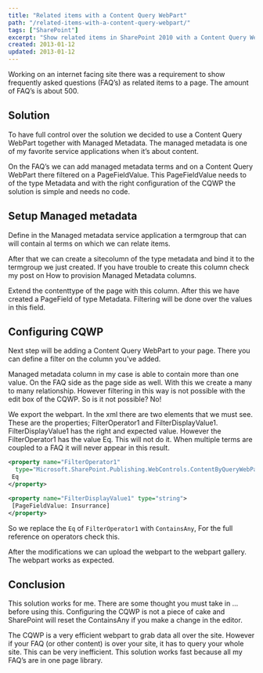 ```yaml
---
title: "Related items with a Content Query WebPart"
path: "/related-items-with-a-content-query-webpart/"
tags: ["SharePoint"]
excerpt: "Show related items in SharePoint 2010 with a Content Query WebPart based on Managed Metadata Service. See this post to see how setup this configuration."
created: 2013-01-12
updated: 2013-01-12
---
```


Working on an internet facing site there was a requirement to show frequently asked questions (FAQ’s) as related items to a page. The amount of FAQ’s is about 500.

## Solution

To have full control over the solution we decided to use a Content Query WebPart together with Managed Metadata. The managed metadata is one of my favorite service applications when it’s about content.

On the FAQ’s we can add managed metadata terms and on a Content Query WebPart there filtered on a PageFieldValue. This PageFieldValue needs to of the type Metadata and with the right configuration of the CQWP the solution is simple and needs no code.

## Setup Managed metadata

Define in the Managed metadata service application a termgroup that can will contain al terms on which we can relate items.

After that we can create a sitecolumn of the type metadata and bind it to the termgroup we just created. If you have trouble to create this column check my post on How to provision Managed Metadata columns.

Extend the contenttype of the page with this column. After this we have created a PageField of type Metadata. Filtering will be done over the values in this field.

## Configuring CQWP

Next step will be adding a Content Query WebPart to your page. There you can define a filter on the column you’ve added.

Managed metadata column in my case is able to contain more than one value. On the FAQ side as the page side as well. With this we create a many to many relationship. However filtering in this way is not possible with the edit box of the CQWP. So is it not possible? No!

We export the webpart. In the xml there are two elements that we must see. These are the properties; FilterOperator1 and FilterDisplayValue1. FilterDisplayValue1 has the right and expected value. However the FilterOperator1 has the value Eq. This will not do it. When multiple terms are coupled to a FAQ it will never appear in this result.

```xml
<property name="FilterOperator1"
  type="Microsoft.SharePoint.Publishing.WebControls.ContentByQueryWebPart+FilterFieldQueryOperator, Microsoft.SharePoint.Publishing, Version=14.0.0.0, Culture=neutral, PublicKeyToken=71e9bce111e9429c">
 Eq
</property>

<property name="FilterDisplayValue1" type="string">
 [PageFieldValue: Insurrance]
</property>
```

So we replace the `Eq` of `FilterOperator1` with `ContainsAny`, For the full reference on operators check this.

After the modifications we can upload the webpart to the webpart gallery. The webpart works as expected.

## Conclusion

This solution works for me. There are some thought you must take in … before using this. Configuring the CQWP is not a piece of cake and SharePoint will reset the ContainsAny if you make a change in the editor.

The CQWP is a very efficient webpart to grab data all over the site. However if your FAQ (or other content) is over your site, it has to query your whole site. This can be very inefficient. This solution works fast because all my FAQ’s are in one page library.
